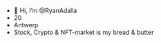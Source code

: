 - 👋 Hi, I’m @RyanAdalla
- 20
- Antwerp
- Stock, Crypto & NFT-market is my bread & butter


<!---
RyanAdalla/RyanAdalla is a ✨ special ✨ repository because its `README.md` (this file) appears on your GitHub profile.
You can click the Preview link to take a look at your changes.
--->
